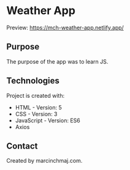 # Weather App
Preview: https://mch-weather-app.netlify.app/

## Purpose
The purpose of the app was to learn JS. 

## Technologies
Project is created with:
* HTML - Version: 5
* CSS - Version: 3
* JavaScript - Version: ES6
* Axios

## Contact
Created by marcinchmaj.com.